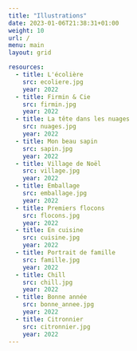 ```yaml
---
title: "Illustrations"
date: 2023-01-06T21:38:31+01:00
weight: 10
url: /
menu: main
layout: grid

resources:
  - title: L'écolière
    src: ecoliere.jpg
    year: 2022
  - title: Firmin & Cie
    src: firmin.jpg
    year: 2022
  - title: La tête dans les nuages
    src: nuages.jpg
    year: 2022
  - title: Mon beau sapin
    src: sapin.jpg
    year: 2022
  - title: Village de Noël
    src: village.jpg
    year: 2022
  - title: Emballage
    src: emballage.jpg
    year: 2022
  - title: Premiers flocons
    src: flocons.jpg
    year: 2022
  - title: En cuisine
    src: cuisine.jpg
    year: 2022
  - title: Portrait de famille
    src: famille.jpg
    year: 2022
  - title: Chill
    src: chill.jpg
    year: 2022
  - title: Bonne année
    src: bonne_annee.jpg
    year: 2022
  - title: Citronnier
    src: citronnier.jpg
    year: 2022
---
```

